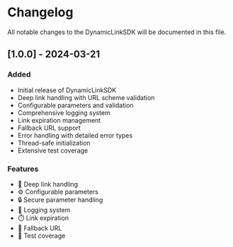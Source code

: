 # Changelog

All notable changes to the DynamicLinkSDK will be documented in this file.

## [1.0.0] - 2024-03-21

### Added
- Initial release of DynamicLinkSDK
- Deep link handling with URL scheme validation
- Configurable parameters and validation
- Comprehensive logging system
- Link expiration management
- Fallback URL support
- Error handling with detailed error types
- Thread-safe initialization
- Extensive test coverage

### Features
- 🔗 Deep link handling
- ⚙️ Configurable parameters
- 🔒 Secure parameter handling
- 📝 Logging system
- ⏱️ Link expiration
- 🔄 Fallback URL
- 🧪 Test coverage 